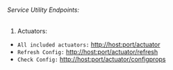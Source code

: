 ###### Service Utility Endpoints: ######
1. Actuators:
- `All included actuators:`
  [http://host:port/actuator](http://host:port/actuator)
- `Refresh Config:`
  [http://host:port/actuator/refresh](http://host:port/actuator/refresh)
- `Check Config:`
  [http://host:port/actuator/configprops](http://host:port//actuator/configprops)